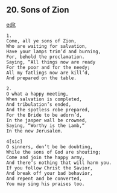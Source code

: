 
## 20.  Sons of Zion
[edit](https://docs.google.com/document/d/1HE820ACK-LXthIHjDx7w2F-v-0Pm2IfD/edit?mode=html)



    1. 
    Come, all ye sons of Zion, 
    Who are waiting for salvation, 
    Have your lamps trim’d and burning, 
    For, behold the proclamation. 
    Saying, “All things now are ready 
    For the poor and for the needy; 
    All my fatlings now are kill’d, 
    And prepared on the table.

    2. 
    O what a happy meeting, 
    When salvation is completed, 
    And tribulation’s ended, 
    And the spotless robe prepared, 
    For the Bride to be adorn’d, 
    In the jasper wall be crowned, 
    Saying, “Worthy is the Lamb,“ 
    In the new Jerusalem.

    4[sic] 
    O sinners, don’t be be doubting, 
    While the sons of God are shouting; 
    Come and join the happy army, 
    And there’s nothing that will harm you. 
    If you follow Christ the Savior, 
    And break off your bad behavior, 
    And repent and be converted, 
    You may sing his praises too.
